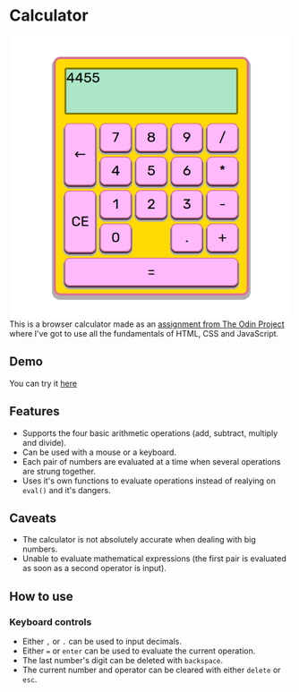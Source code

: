 # Calculator
![Screenshot](/demo/demo-calculator.png)
This is a browser calculator made as an [assignment from The Odin Project](https://www.theodinproject.com/lessons/foundations-calculator) where I've got to use all the fundamentals of HTML, CSS and JavaScript.

## Demo
You can try it [here](https://rafaelmoreton.github.io/calculator/)

## Features
* Supports the four basic arithmetic operations (add, subtract, multiply and divide).
* Can be used with a mouse or a keyboard.
* Each pair of numbers are evaluated at a time when several operations are strung together.
* Uses it's own functions to evaluate operations instead of realying on `eval()` and it's dangers.

## Caveats
* The calculator is not absolutely accurate when dealing with big numbers.
* Unable to evaluate mathematical expressions (the first pair is evaluated as soon as a second operator is input).

## How to use
### Keyboard controls
* Either `,` or `.` can be used to input decimals.
* Either `=` or `enter` can be used to evaluate the current operation.
* The last number's digit can be deleted with `backspace`.
* The current number and operator can be cleared with either `delete` or `esc`.